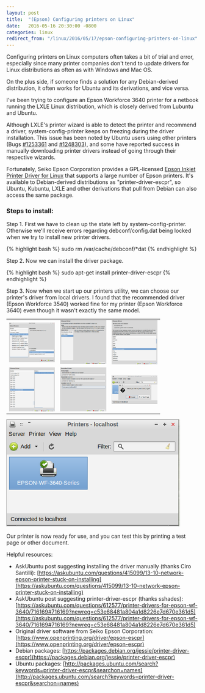 ```yaml
---
layout: post
title:  "(Epson) Configuring printers on Linux"
date:   2016-05-16 20:30:00 -0800
categories: linux
redirect_from: "/linux/2016/05/17/epson-configuring-printers-on-linux"
---
```

Configuring printers on Linux computers often takes a bit of trial and error, especially since many printer companies don't tend to update drivers for Linux distributions as often as with Windows and Mac OS.

On the plus side, if someone finds a solution for any Debian-derived distribution, it often works for Ubuntu and its derivations, and vice versa.

I've been trying to configure an Epson Workforce 3640 printer for a netbook running the LXLE Linux distribution, which is closely derived from Lubuntu and Ubuntu.

<!--more-->

Although LXLE's printer wizard is able to detect the printer and recommend a driver, system-config-printer keeps on freezing during the driver installation.  This issue has been noted by Ubuntu users using other printers (Bugs [#1253361](https://bugs.launchpad.net/ubuntu/+source/system-config-printer/+bug/1253361) and [#1248303](https://bugs.launchpad.net/ubuntu/+source/gnome-control-center/+bug/1248303)), and some have reported success in manually downloading printer drivers instead of going through their respective wizards.

Fortunately, Seiko Epson Corporation provides a GPL-licensed [Epson Inkjet Printer Driver for Linux](https://www.openprinting.org/driver/epson-escpr) that supports a large number of Epson printers.  It's available to Debian-derived distributions as "printer-driver-escpr", so Ubuntu, Kubuntu, LXLE and other derivations that pull from Debian can also access the same package.

### Steps to install:

Step 1. First we have to clean up the state left by system-config-printer. Otherwise we'll receive errors regarding debconf/config.dat being locked when we try to install new printer drivers.

{% highlight bash %}
sudo rm /var/cache/debconf/*dat
{% endhighlight %}

Step 2. Now we can install the driver package.

{% highlight bash %}
sudo apt-get install printer-driver-escpr
{% endhighlight %}

Step 3. Now when we start up our printers utility, we can choose our printer's driver from local drivers.  I found that the recommended driver (Epson Workforce 3540) worked fine for my printer (Epson Workforce 3640) even though it wasn't exactly the same model.

<table style="width: 80%;">
  <tr>
    <td>
      <img alt="Printer configuration - detecting your printer" src="/images/20160516_printerconfig_1_findprinter.png" width="250" />
    </td>
    <td>
      <img alt="Printer configuration - detecting your printer" src="/images/20160516_printerconfig_2_chooselocaldriver.png" width="250" />
    </td>
    <td>
      <img alt="Printer configuration - detecting your printer" src="/images/20160516_printerconfig_3_localepsondriver.png" width="250" />
    </td>
  </tr>
  <tr>
    <td>
      <img alt="Printer configuration - detecting your printer" src="/images/20160516_printerconfig_4_chooseepsondriver.png" width="250" />
    </td>
    <td>
      <img alt="Printer configuration - detecting your printer" src="/images/20160516_printerconfig_5_nameprinter.png" width="250" />
    </td>
    <td>
      <img alt="Printer configuration - detecting your printer" src="/images/20160516_printerconfig_6_testpage.png" width="250" />
    </td>
  </tr>
</table>

![alt-text](/images/20160516_printerconfig_7_printerready.png "Printer configuration - printer is ready")

Our printer is now ready for use, and you can test this by printing a test page or other document.

Helpful resources:

* AskUbuntu post suggesting installing the driver manually (thanks Ciro Santilli): [https://askubuntu.com/questions/415099/13-10-network-epson-printer-stuck-on-installing](https://askubuntu.com/questions/415099/13-10-network-epson-printer-stuck-on-installing)
* AskUbuntu post suggesting printer-driver-escpr (thanks sshades): [https://askubuntu.com/questions/612577/printer-drivers-for-epson-wf-3640/716169#716169?newreg=c53e68481a804a1d8226e7d670e361d5](https://askubuntu.com/questions/612577/printer-drivers-for-epson-wf-3640/716169#716169?newreg=c53e68481a804a1d8226e7d670e361d5)
* Original driver software from Seiko Epson Corporation: [https://www.openprinting.org/driver/epson-escpr](https://www.openprinting.org/driver/epson-escpr)
* Debian packages: [https://packages.debian.org/jessie/printer-driver-escpr](https://packages.debian.org/jessie/printer-driver-escpr)
* Ubuntu packages: [http://packages.ubuntu.com/search?keywords=printer-driver-escpr&searchon=names](http://packages.ubuntu.com/search?keywords=printer-driver-escpr&searchon=names)
